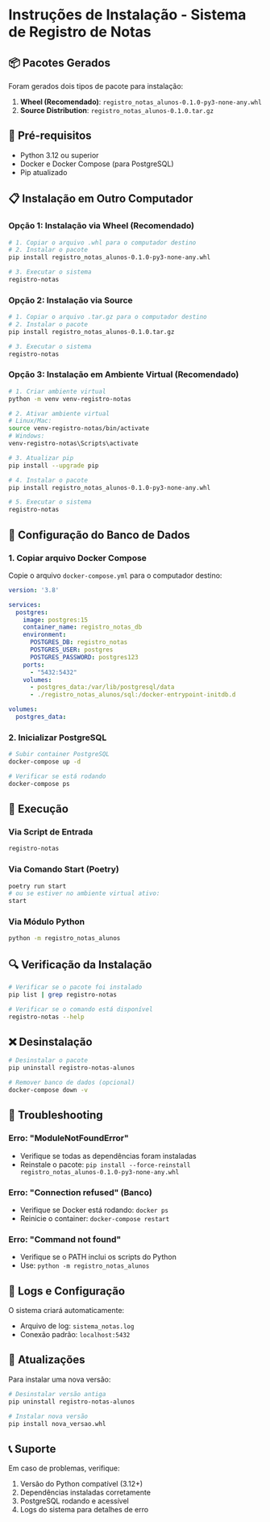 # Instruções de Instalação - Sistema de Registro de Notas

## 📦 Pacotes Gerados

Foram gerados dois tipos de pacote para instalação:

1. **Wheel (Recomendado)**: `registro_notas_alunos-0.1.0-py3-none-any.whl`
2. **Source Distribution**: `registro_notas_alunos-0.1.0.tar.gz`

## 🔧 Pré-requisitos

- Python 3.12 ou superior
- Docker e Docker Compose (para PostgreSQL)
- Pip atualizado

## 📋 Instalação em Outro Computador

### Opção 1: Instalação via Wheel (Recomendado)

```bash
# 1. Copiar o arquivo .whl para o computador destino
# 2. Instalar o pacote
pip install registro_notas_alunos-0.1.0-py3-none-any.whl

# 3. Executar o sistema
registro-notas
```

### Opção 2: Instalação via Source

```bash
# 1. Copiar o arquivo .tar.gz para o computador destino
# 2. Instalar o pacote
pip install registro_notas_alunos-0.1.0.tar.gz

# 3. Executar o sistema
registro-notas
```

### Opção 3: Instalação em Ambiente Virtual (Recomendado)

```bash
# 1. Criar ambiente virtual
python -m venv venv-registro-notas

# 2. Ativar ambiente virtual
# Linux/Mac:
source venv-registro-notas/bin/activate
# Windows:
venv-registro-notas\Scripts\activate

# 3. Atualizar pip
pip install --upgrade pip

# 4. Instalar o pacote
pip install registro_notas_alunos-0.1.0-py3-none-any.whl

# 5. Executar o sistema
registro-notas
```

## 🐳 Configuração do Banco de Dados

### 1. Copiar arquivo Docker Compose

Copie o arquivo `docker-compose.yml` para o computador destino:

```yaml
version: '3.8'

services:
  postgres:
    image: postgres:15
    container_name: registro_notas_db
    environment:
      POSTGRES_DB: registro_notas
      POSTGRES_USER: postgres
      POSTGRES_PASSWORD: postgres123
    ports:
      - "5432:5432"
    volumes:
      - postgres_data:/var/lib/postgresql/data
      - ./registro_notas_alunos/sql:/docker-entrypoint-initdb.d

volumes:
  postgres_data:
```

### 2. Inicializar PostgreSQL

```bash
# Subir container PostgreSQL
docker-compose up -d

# Verificar se está rodando
docker-compose ps
```

## 🚀 Execução

### Via Script de Entrada
```bash
registro-notas
```

### Via Comando Start (Poetry)
```bash
poetry run start
# ou se estiver no ambiente virtual ativo:
start
```

### Via Módulo Python
```bash
python -m registro_notas_alunos
```

## 🔍 Verificação da Instalação

```bash
# Verificar se o pacote foi instalado
pip list | grep registro-notas

# Verificar se o comando está disponível
registro-notas --help
```

## ❌ Desinstalação

```bash
# Desinstalar o pacote
pip uninstall registro-notas-alunos

# Remover banco de dados (opcional)
docker-compose down -v
```

## 🐛 Troubleshooting

### Erro: "ModuleNotFoundError"
- Verifique se todas as dependências foram instaladas
- Reinstale o pacote: `pip install --force-reinstall registro_notas_alunos-0.1.0-py3-none-any.whl`

### Erro: "Connection refused" (Banco)
- Verifique se Docker está rodando: `docker ps`
- Reinicie o container: `docker-compose restart`

### Erro: "Command not found"
- Verifique se o PATH inclui os scripts do Python
- Use: `python -m registro_notas_alunos`

## 📝 Logs e Configuração

O sistema criará automaticamente:
- Arquivo de log: `sistema_notas.log`
- Conexão padrão: `localhost:5432`

## 🔄 Atualizações

Para instalar uma nova versão:

```bash
# Desinstalar versão antiga
pip uninstall registro-notas-alunos

# Instalar nova versão
pip install nova_versao.whl
```

## 📞 Suporte

Em caso de problemas, verifique:
1. Versão do Python compatível (3.12+)
2. Dependências instaladas corretamente
3. PostgreSQL rodando e acessível
4. Logs do sistema para detalhes de erro
